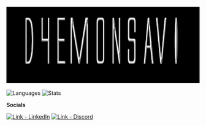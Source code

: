 <p align=”center”>
  <img width="800" height="200" src="images/d4emonsavi.png" alt="my banner">   
</p>

![Languages](https://github-readme-stats.vercel.app/api/top-langs/?username=d4emonsAVI&theme=react&cache_seconds=1800)
![Stats](https://github-readme-stats.vercel.app/api?username=d4emonsAVI&theme=react&show_icons=true&count_private=true&include_all_commits=true&cache_seconds=1800)

**Socials**

[![Link - LinkedIn](https://img.shields.io/badge/Social-LinkedIn-red?style=for-the-badge&logo=linkedin)](https://www.linkedin.com/in/benjamin-bowman-958740250/)
[![Link - Discord](https://img.shields.io/badge/Social-Discord-red?style=for-the-badge&logo=discord)](https://discord.gg/her3tic_avi#5688)
